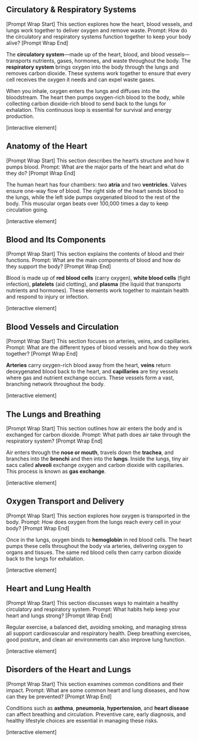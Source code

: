 ## Circulatory & Respiratory Systems

\[Prompt Wrap Start]
This section explores how the heart, blood vessels, and lungs work together to deliver oxygen and remove waste. Prompt: How do the circulatory and respiratory systems function together to keep your body alive?
\[Prompt Wrap End]

The **circulatory system**—made up of the heart, blood, and blood vessels—transports nutrients, gases, hormones, and waste throughout the body. The **respiratory system** brings oxygen into the body through the lungs and removes carbon dioxide. These systems work together to ensure that every cell receives the oxygen it needs and can expel waste gases.

When you inhale, oxygen enters the lungs and diffuses into the bloodstream. The heart then pumps oxygen-rich blood to the body, while collecting carbon dioxide-rich blood to send back to the lungs for exhalation. This continuous loop is essential for survival and energy production.

\[interactive element]

## Anatomy of the Heart

\[Prompt Wrap Start]
This section describes the heart’s structure and how it pumps blood. Prompt: What are the major parts of the heart and what do they do?
\[Prompt Wrap End]

The human heart has four chambers: two **atria** and two **ventricles**. Valves ensure one-way flow of blood. The right side of the heart sends blood to the lungs, while the left side pumps oxygenated blood to the rest of the body. This muscular organ beats over 100,000 times a day to keep circulation going.

\[interactive element]

## Blood and Its Components

\[Prompt Wrap Start]
This section explains the contents of blood and their functions. Prompt: What are the main components of blood and how do they support the body?
\[Prompt Wrap End]

Blood is made up of **red blood cells** (carry oxygen), **white blood cells** (fight infection), **platelets** (aid clotting), and **plasma** (the liquid that transports nutrients and hormones). These elements work together to maintain health and respond to injury or infection.

\[interactive element]

## Blood Vessels and Circulation

\[Prompt Wrap Start]
This section focuses on arteries, veins, and capillaries. Prompt: What are the different types of blood vessels and how do they work together?
\[Prompt Wrap End]

**Arteries** carry oxygen-rich blood away from the heart, **veins** return deoxygenated blood back to the heart, and **capillaries** are tiny vessels where gas and nutrient exchange occurs. These vessels form a vast, branching network throughout the body.

\[interactive element]

## The Lungs and Breathing

\[Prompt Wrap Start]
This section outlines how air enters the body and is exchanged for carbon dioxide. Prompt: What path does air take through the respiratory system?
\[Prompt Wrap End]

Air enters through the **nose or mouth**, travels down the **trachea**, and branches into the **bronchi** and then into the **lungs**. Inside the lungs, tiny air sacs called **alveoli** exchange oxygen and carbon dioxide with capillaries. This process is known as **gas exchange**.

\[interactive element]

## Oxygen Transport and Delivery

\[Prompt Wrap Start]
This section explores how oxygen is transported in the body. Prompt: How does oxygen from the lungs reach every cell in your body?
\[Prompt Wrap End]

Once in the lungs, oxygen binds to **hemoglobin** in red blood cells. The heart pumps these cells throughout the body via arteries, delivering oxygen to organs and tissues. The same red blood cells then carry carbon dioxide back to the lungs for exhalation.

\[interactive element]

## Heart and Lung Health

\[Prompt Wrap Start]
This section discusses ways to maintain a healthy circulatory and respiratory system. Prompt: What habits help keep your heart and lungs strong?
\[Prompt Wrap End]

Regular exercise, a balanced diet, avoiding smoking, and managing stress all support cardiovascular and respiratory health. Deep breathing exercises, good posture, and clean air environments can also improve lung function.

\[interactive element]

## Disorders of the Heart and Lungs

\[Prompt Wrap Start]
This section examines common conditions and their impact. Prompt: What are some common heart and lung diseases, and how can they be prevented?
\[Prompt Wrap End]

Conditions such as **asthma**, **pneumonia**, **hypertension**, and **heart disease** can affect breathing and circulation. Preventive care, early diagnosis, and healthy lifestyle choices are essential in managing these risks.

\[interactive element]
